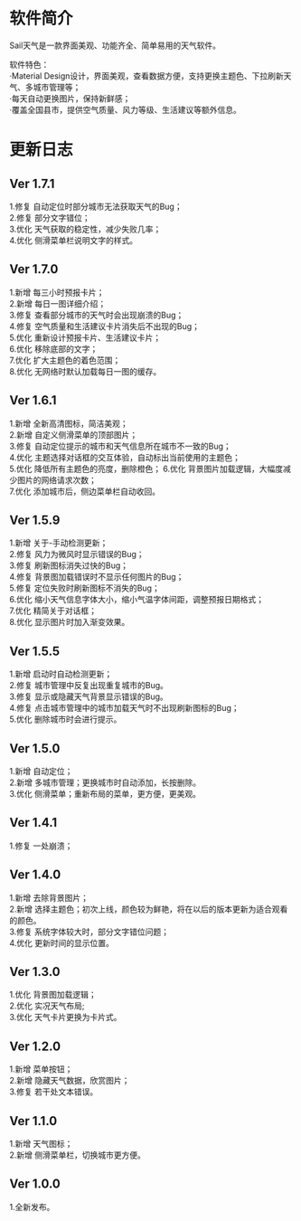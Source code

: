 ﻿# 软件简介
Sail天气是一款界面美观、功能齐全、简单易用的天气软件。<br>

软件特色：<br>
·Material Design设计，界面美观，查看数据方便，支持更换主题色、下拉刷新天气、多城市管理等；<br>
·每天自动更换图片，保持新鲜感；<br>
·覆盖全国县市，提供空气质量、风力等级、生活建议等额外信息。

# 更新日志
Ver 1.7.1
----------------------------
1.修复 自动定位时部分城市无法获取天气的Bug；<br>
2.修复 部分文字错位；<br>
3.优化 天气获取的稳定性，减少失败几率；<br>
4.优化 侧滑菜单栏说明文字的样式。<br>

Ver 1.7.0
----------------------------
1.新增 每三小时预报卡片；<br>
2.新增 每日一图详细介绍；<br>
3.修复 查看部分城市的天气时会出现崩溃的Bug；<br>
4.修复 空气质量和生活建议卡片消失后不出现的Bug；<br>
5.优化 重新设计预报卡片、生活建议卡片；<br>
6.优化 移除底部的文字；<br>
7.优化 扩大主题色的着色范围；<br>
8.优化 无网络时默认加载每日一图的缓存。<br>

Ver 1.6.1
----------------------------
1.新增 全新高清图标，简洁美观；<br>
2.新增 自定义侧滑菜单的顶部图片；<br>
3.修复 自动定位提示的城市和天气信息所在城市不一致的Bug；<br>
4.优化 主题选择对话框的交互体验，自动标出当前使用的主题色；<br>
5.优化 降低所有主题色的亮度，删除橙色；
6.优化 背景图片加载逻辑，大幅度减少图片的网络请求次数；<br>
7.优化 添加城市后，侧边菜单栏自动收回。<br>

Ver 1.5.9
----------------------------
1.新增 关于-手动检测更新；<br>
2.修复 风力为微风时显示错误的Bug；<br>
3.修复 刷新图标消失过快的Bug；<br>
4.修复 背景图加载错误时不显示任何图片的Bug；<br>
5.修复 定位失败时刷新图标不消失的Bug；<br>
6.优化 缩小天气信息字体大小，缩小气温字体间距，调整预报日期格式；<br>
7.优化 精简关于对话框；<br>
8.优化 显示图片时加入渐变效果。<br>

Ver 1.5.5
----------------------------
1.新增 启动时自动检测更新；<br>
2.修复 城市管理中反复出现重复城市的Bug。<br>
3.修复 显示或隐藏天气背景显示错误的Bug。<br>
4.修复 点击城市管理中的城市加载天气时不出现刷新图标的Bug；<br>
5.优化 删除城市时会进行提示。<br>

Ver 1.5.0
----------------------------
1.新增 自动定位；<br>
2.新增 多城市管理；更换城市时自动添加，长按删除。<br>
3.优化 侧滑菜单；重新布局的菜单，更方便，更美观。<br>


Ver 1.4.1
----------------------------
1.修复 一处崩溃；<br>


Ver 1.4.0
----------------------------
1.新增 去除背景图片；<br>
2.新增 选择主题色；初次上线，颜色较为鲜艳，将在以后的版本更新为适合观看的颜色。<br>
3.修复 系统字体较大时，部分文字错位问题；<br>
4.优化 更新时间的显示位置。<br>

Ver 1.3.0
----------------------------
1.优化 背景图加载逻辑；<br>
2.优化 实况天气布局;<br>
3.优化 天气卡片更换为卡片式。<br>

Ver 1.2.0
----------------------------
1.新增 菜单按钮；<br>
2.新增 隐藏天气数据，欣赏图片；<br>
3.修复 若干处文本错误。<br>

Ver 1.1.0
----------------------------
1.新增 天气图标；<br>
2.新增 侧滑菜单栏，切换城市更方便。<br>

Ver 1.0.0
----------------------------
1.全新发布。<br>